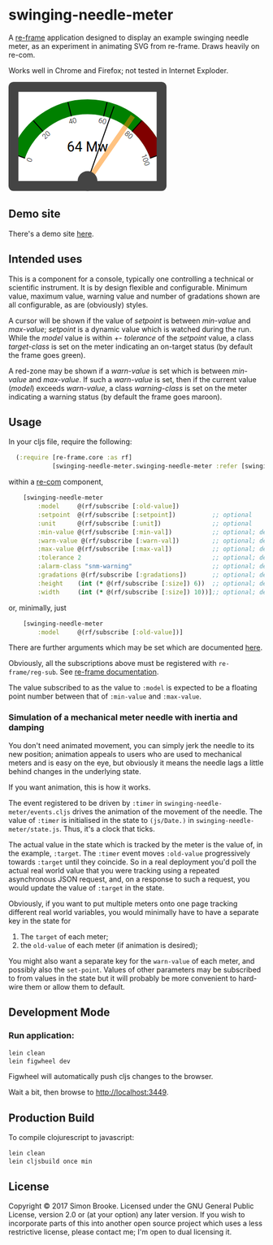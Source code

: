 # swinging-needle-meter

A [re-frame](https://github.com/Day8/re-frame) application designed to display an example swinging needle meter, as an experiment in animating SVG from re-frame. Draws heavily on re-com.

Works well in Chrome and Firefox; not tested in Internet Exploder.

![what it should look like](resources/public/images/example.png)

## Demo site

There's a demo site [here](https://simon-brooke.github.io/swinging-needle-meter/resources/public/index.html).

## Intended uses

This is a component for a console, typically one controlling a technical or scientific instrument. It is
by design flexible and configurable. Minimum value, maximum value, warning value and number of gradations
shown are all configurable, as are (obviously) styles.

A cursor will be shown if the value of *setpoint* is between *min-value* and *max-value*; *setpoint* is a dynamic value which is watched during the run. While the *model* value is within +- *tolerance* of the *setpoint* value, a class *target-class* is set on the meter indicating an on-target status (by default the frame goes green).

A red-zone may be shown if a *warn-value* is set which is between *min-value* and *max-value*. If such a *warn-value* is set, then if the current value (*model*) exceeds *warn-value*, a class *warning-class* is set on the meter indicating a warning status (by default the frame goes maroon).

## Usage

In your cljs file, require the following:

```clojure
  (:require [re-frame.core :as rf]
            [swinging-needle-meter.swinging-needle-meter :refer [swinging-needle-meter]])
```

within a [re-com](https://github.com/day8/re-com) component, 

```clojure
    [swinging-needle-meter
        :model     @(rf/subscribe [:old-value])
        :setpoint  @(rf/subscribe [:setpoint])          ;; optional
        :unit      @(rf/subscribe [:unit])              ;; optional
        :min-value @(rf/subscribe [:min-val])           ;; optional; default 0
        :warn-value @(rf/subscribe [:warn-val])         ;; optional; default 80
        :max-value @(rf/subscribe [:max-val])           ;; optional; default 100
        :tolerance 2                                    ;; optional; default 3
        :alarm-class "snm-warning"                      ;; optional; default "snm-warning"
        :gradations @(rf/subscribe [:gradations])       ;; optional; default 5
        :height    (int (* @(rf/subscribe [:size]) 6))  ;; optional; default 200 (pixels) 
        :width     (int (* @(rf/subscribe [:size]) 10))];; optional; default 300 (pixels)
```

or, minimally, just 

```clojure
    [swinging-needle-meter
        :model     @(rf/subscribe [:old-value])]
```

There are further arguments which may be set which are documented 
[here](https://simon-brooke.github.io/swinging-needle-meter/resources/public/index.html#parameters).

Obviously, all the subscriptions above must be registered with `re-frame/reg-sub`. See [re-frame documentation](http://day8.github.io/re-frame/re-frame/).

The value subscribed to as the value to `:model` is expected to be a floating point number between that of `:min-value` and `:max-value`. 

### Simulation of a mechanical meter needle with inertia and damping

You don't need animated movement, you can simply jerk the needle to its new position; animation appeals to users who are used to mechanical meters and is easy on the eye, but obviously it means the needle lags a little behind changes in the underlying state.

If you want animation, this is how it works.

The event registered to be driven by `:timer` in `swinging-needle-meter/events.cljs` drives the animation of the movement of the needle. The value of `:timer` is initialised in the state to `(js/Date.)` in `swinging-needle-meter/state.js`. Thus, it's a clock that ticks.

The actual value in the state which is tracked by the meter is the value of, in the example, `:target`. The `:timer` event moves `:old-value` progressively towards `:target` until they coincide. So in a real deployment you'd poll the actual real world value that you were tracking using a repeated asynchronous JSON request, and, on a response to such a request, you would update the value of `:target` in the state.

Obviously, if you want to put multiple meters onto one page tracking different real world variables, you would minimally have to have a separate key in the state for

1. The `target` of each meter;
2. the `old-value` of each meter (if animation is desired);

You might also want a separate key for the `warn-value` of each meter, and possibly also the `set-point`. Values of other parameters may be subscribed to from values in the state but it will probably be more convenient to hard-wire them or allow them to default.

## Development Mode

### Run application:

```
lein clean
lein figwheel dev
```

Figwheel will automatically push cljs changes to the browser.

Wait a bit, then browse to [http://localhost:3449](http://localhost:3449).

## Production Build

To compile clojurescript to javascript:

```
lein clean
lein cljsbuild once min
```

## License
Copyright © 2017 Simon Brooke. Licensed under the GNU General Public License,
version 2.0 or (at your option) any later version. If you wish to incorporate
parts of this into another open source project which uses a less restrictive
license, please contact me; I'm open to dual licensing it.
